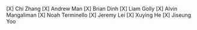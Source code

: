 
[X] Chi Zhang
[X] Andrew Man
[X] Brian Dinh
[X] Liam Golly
[X] Alvin Mangaliman
[X] Noah Terminello
[X] Jeremy Lei
[X] Xuying He
[X] Jiseung Yoo
